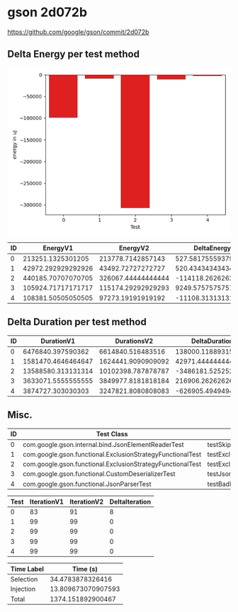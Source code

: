 # gson 2d072b


https://github.com/google/gson/commit/2d072b



## Delta Energy per test method

![](./gson_delta_energy_0_v.png)


| ID | EnergyV1 | EnergyV2 | DeltaEnergy | σV1 | σV2 |
| --- | --- | --- | --- | --- | --- |
| 0 | 213251.1325301205 | 213778.7142857143 | 527.5817555937974 | 280107.4082360504 | 280023.5454069354 |
| 1 | 42972.292929292926 | 43492.72727272727 | 520.4343434343464 | 15026.968345666639 | 14777.894961437381 |
| 2 | 440185.70707070705 | 326067.44444444444 | -114118.26262626261 | 503883.0380764133 | 434163.5393452243 |
| 3 | 105924.71717171717 | 115174.29292929293 | 9249.57575757576 | 65545.47624252495 | 64017.674280213636 |
| 4 | 108381.50505050505 | 97273.19191919192 | -11108.31313131313 | 76551.88130583138 | 65561.37332990029 |

## Delta Duration per test method


| ID | DurationV1 | DurationsV2 | DeltaDuration |
| --- | --- | --- | --- |
| 0 | 6476840.397590362 | 6614840.516483516 | 138000.1188931549 |
| 1 | 1581470.4646464647 | 1624441.9090909092 | 42971.444444444496 |
| 2 | 13588580.313131314 | 10102398.787878787 | -3486181.5252525266 |
| 3 | 3633071.5555555555 | 3849977.8181818184 | 216906.26262626285 |
| 4 | 3874727.303030303 | 3247821.8080808083 | -626905.494949495 |

## Misc.

| ID | Test Class | Test Method |
| --- | --- | --- |
| 0 | com.google.gson.internal.bind.JsonElementReaderTest | testSkipValue |
| 1 | com.google.gson.functional.ExclusionStrategyFunctionalTest | testExclusionStrategyWithMode |
| 2 | com.google.gson.functional.ExclusionStrategyFunctionalTest | testExclusionStrategyDeserialization |
| 3 | com.google.gson.functional.CustomDeserializerTest | testJsonTypeFieldBasedDeserialization |
| 4 | com.google.gson.functional.JsonParserTest | testBadFieldTypeForDeserializingCustomTree |




| Test | IterationV1 | IterationV2 | DeltaIteration |
| --- | --- | --- | --- |
| 0 | 83 | 91 | 8 |
| 1 | 99 | 99 | 0 |
| 2 | 99 | 99 | 0 |
| 3 | 99 | 99 | 0 |
| 4 | 99 | 99 | 0 |



| Time Label | Time (s) |
| --- | --- |
| Selection | 34.4783878326416 |
| Injection | 13.809673070907593 |
| Total | 1374.151892900467 |


